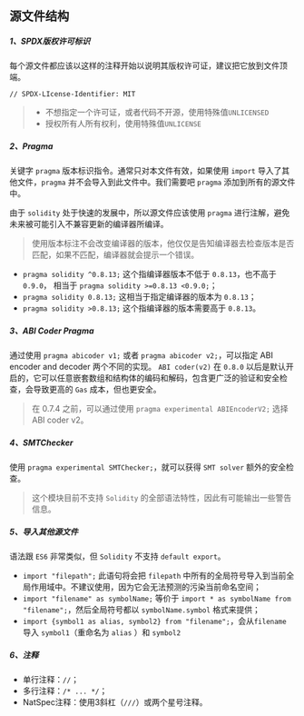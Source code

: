 <!--
 * @Descripttion: 
 * @Author: lizhengxing
 * @Date: 2022-09-27 15:28:52
 * @LastEditTime: 2022-10-02 11:37:10
-->
## 源文件结构

##### 1、SPDX版权许可标识

每个源文件都应该以这样的注释开始以说明其版权许可证，建议把它放到文件顶端。

`// SPDX-LIcense-Identifier: MIT`

> - 不想指定一个许可证，或者代码不开源，使用特殊值`UNLICENSED`
> - 授权所有人所有权利，使用特殊值`UNLICENSE`

##### 2、Pragma

关键字 `pragma` 版本标识指令。通常只对本文件有效，如果使用 `import` 导入了其他文件，`pragma` 并不会导入到此文件中。我们需要吧 `pragma` 添加到所有的源文件中。

由于 `solidity` 处于快速的发展中，所以源文件应该使用 `pragma` 进行注解，避免未来被可能引入不兼容更新的编译器所编译。

> 使用版本标注不会改变编译器的版本，他仅仅是告知编译器去检查版本是否匹配，如果不匹配，编译器就会提示一个错误。

- `pragma solidity ^0.8.13;` 这个指编译器版本不低于 `0.8.13`，也不高于 `0.9.0`， 相当于 `pragma solidity >=0.8.13 <0.9.0;`；
- `pragma solidity 0.8.13;` 这相当于指定编译器的版本为 `0.8.13`；
- `pragma solidity >0.8.13;` 这个指编译器的版本需要高于 `0.8.13`。

##### 3、ABI Coder Pragma

通过使用 `pragma abicoder v1;` 或者 `pragma abicoder v2;`，可以指定 ABI encoder and decoder 两个不同的实现。 `ABI coder(v2)` 在 `0.8.0` 以后是默认开启的，它可以任意嵌套数组和结构体的编码和解码，包含更广泛的验证和安全检查，会导致更高的 `Gas` 成本，但也更安全。

> 在 0.7.4 之前，可以通过使用 `pragma experimental ABIEncoderV2;` 选择ABI coder v2。

##### 4、SMTChecker

使用 `pragma experimental SMTChecker;`，就可以获得 `SMT solver` 额外的安全检查。

> 这个模块目前不支持 `Solidity` 的全部语法特性，因此有可能输出一些警告信息。

##### 5、导入其他源文件

语法跟 `ES6` 非常类似，但 `Solidity` 不支持 `default export`。

- `import "filepath";` 此语句将会把 `filepath` 中所有的全局符号导入到当前全局作用域中。不建议使用，因为它会无法预测的污染当前命名空间；
- `import "filename" as symbolName;` 等价于 `import * as symbolName from "filename";`，然后全局符号都以 `symbolName.symbol` 格式来提供；
- `import {symbol1 as alias, symbol2} from "filename";`，会从`filename` 导入 `symbol1`（重命名为 `alias` ）和 `symbol2`

##### 6、注释

- 单行注释：`//`；
- 多行注释：`/* ... */`；
- NatSpec注释：使用3斜杠（`///`）或两个星号注释。